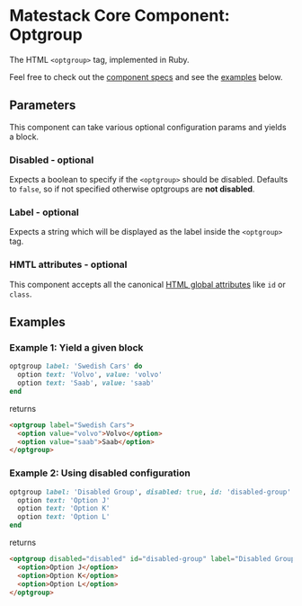 # Matestack Core Component: Optgroup

The HTML `<optgroup>` tag, implemented in Ruby.

Feel free to check out the [component specs](/spec/usage/components/optgroup_spec.rb) and see the [examples](#examples) below.

## Parameters
This component can take various optional configuration params and yields a block.

### Disabled - optional
Expects a boolean to specify if the `<optgroup>` should be disabled. Defaults to `false`, so if not specified otherwise optgroups are **not disabled**.

### Label - optional
Expects a string which will be displayed as the label inside the `<optgroup>` tag.

### HMTL attributes - optional
This component accepts all the canonical [HTML global attributes](https://www.w3schools.com/tags/ref_standardattributes.asp) like `id` or `class`.

## Examples

### Example 1: Yield a given block

```ruby
optgroup label: 'Swedish Cars' do
  option text: 'Volvo', value: 'volvo'
  option text: 'Saab', value: 'saab'
end
```

returns

```html
<optgroup label="Swedish Cars">
  <option value="volvo">Volvo</option>
  <option value="saab">Saab</option>
</optgroup>
```

### Example 2: Using disabled configuration

```ruby
optgroup label: 'Disabled Group', disabled: true, id: 'disabled-group' do
  option text: 'Option J'
  option text: 'Option K'
  option text: 'Option L'
end
```

returns

```html
<optgroup disabled="disabled" id="disabled-group" label="Disabled Group">
  <option>Option J</option>
  <option>Option K</option>
  <option>Option L</option>
</optgroup>
```
